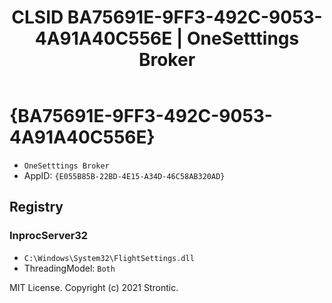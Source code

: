 ﻿---
title: "CLSID BA75691E-9FF3-492C-9053-4A91A40C556E | OneSetttings Broker"
excerpt: What is COM-Object CLSID BA75691E-9FF3-492C-9053-4A91A40C556E?
---

# {BA75691E-9FF3-492C-9053-4A91A40C556E}

* `OneSetttings Broker`
* AppID: `{E055B85B-22BD-4E15-A34D-46C58AB320AD}`

## Registry


### InprocServer32

* `C:\Windows\System32\FlightSettings.dll`
* ThreadingModel: `Both`

MIT License. Copyright (c) 2021 Strontic.


